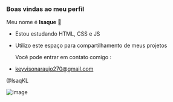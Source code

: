 ### **Boas vindas ao meu perfil**

Meu nome é **Isaque** 💙

- Estou estudando HTML, CSS e JS
- Utilizo este espaço para compartilhamento de meus projetos

  Você pode entrar em contato comigo : 

 - keyvisonaraujo270@gmail.com

@IsaqKL

![image](https://github.com/user-attachments/assets/a0afcbf2-2811-4af8-93f4-2ef3fb6e21ee)
